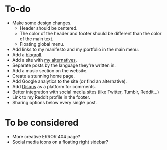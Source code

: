 # To-do

* Make some design changes.
  * Header should be centered.
  * The color of the header and footer should be different than the color of the main text.
  * Floating global menu.
* Add links to my manifesto and my portfolio in the main menu.
* Add a [blogroll](https://aleksandartodorovic.wordpress.com/friends/).
* Add a site with [my alternatives](https://aleksandartodorovic.wordpress.com/my-alternatives/).
* Separate posts by the language they're written in.
* Add a music section on the website.
* Create a stunning home page.
* Add Google analytics to the site (or find an alternative).
* Add [Disqus](https://disqus.com/admin/signup/?utm_source=New-Site) as a platform for comments.
* Better integration with social media sites (like Twitter, Tumblr, Reddit...)
* Link to my Reddit profile in the footer.
* Sharing options below every single post.

# To be considered

* More creative ERROR 404 page?
* Social media icons on a floating right sidebar?
